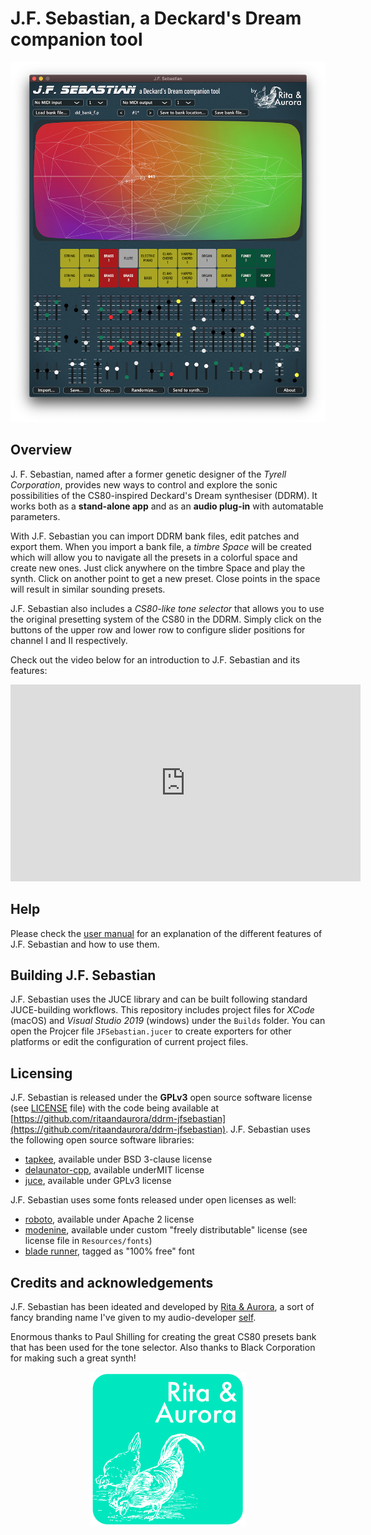 # J.F. Sebastian, a Deckard's Dream companion tool

![J.F. Sebastian screenshot](docs/screenshot_1000.png)

## Overview

J. F. Sebastian, named after a former genetic designer of the *Tyrell Corporation*, provides new ways to control and explore the sonic possibilities of the CS80-inspired Deckard's Dream synthesiser (DDRM). It works both as a **stand-alone app** and as an **audio plug-in** with automatable parameters.

With J.F. Sebastian you can import DDRM bank files, edit patches and export them. When you import a bank file, a *timbre Space* will be created which will allow you to navigate all the presets in a colorful space and create new ones. Just click anywhere on the timbre Space and play the synth. Click on another point to get a new preset. Close points in the space will result in similar sounding presets.

J.F. Sebastian also includes a *CS80-like tone selector* that allows you to use the original presetting system of the CS80 in the DDRM. Simply click on the buttons of the upper row and lower row to configure slider positions for channel I and II respectively.

Check out the video below for an introduction to J.F. Sebastian and its features:

<iframe width="560" height="315" src="https://www.youtube.com/embed/cHdO393UwKI" frameborder="0" allow="accelerometer; autoplay; encrypted-media; gyroscope; picture-in-picture" allowfullscreen></iframe>


## Help

Please check the [user manual](MANUAL.md) for an explanation of the different features of J.F. Sebastian and how to use them.


## Building J.F. Sebastian

J.F. Sebastian uses the JUCE library and can be built following standard JUCE-building workflows. This repository includes project files for *XCode* (macOS) and *Visual Studio 2019* (windows) under the `Builds` folder. You can open the Projcer file `JFSebastian.jucer` to create exporters for other platforms or edit the configuration of current project files.


## Licensing

J.F. Sebastian is released under the **GPLv3** open source software license (see [LICENSE](https://github.com/ritaandaurora/ddrm-jfsebastian/blob/master/LICENSE) file) with the code being available at  [https://github.com/ritaandaurora/ddrm-jfsebastian](https://github.com/ritaandaurora/ddrm-jfsebastian). J.F. Sebastian uses the following open source software libraries: 

 * [tapkee](http://tapkee.lisitsyn.me), available under BSD 3-clause license 
 * [delaunator-cpp](https://github.com/delfrrr/delaunator-cpp), available underMIT license
 * [juce](https://juce.com), available under GPLv3 license 
 
J.F. Sebastian uses some fonts released under open licenses as well:

 * [roboto](https://fonts.google.com/specimen/Roboto), available under Apache 2 license
 * [modenine](https://www.dafont.com/modenine.font), available under custom "freely distributable" license (see license file in `Resources/fonts`)
 * [blade runner](https://www.dafont.com/blade-runner-movie-font.font), tagged as "100% free" font


## Credits and acknowledgements

J.F. Sebastian has been ideated and developed by [Rita & Aurora](https://ritaandaurora.github.io), a sort of fancy branding name I've given to my audio-developer [self](https://ffont.github.io).

Enormous thanks to Paul Shilling for creating the great CS80 presets bank that has been used for the tone selector. Also thanks to Black Corporation for making such a great synth!

<p align="center">
<img src="docs/Rita&AuroraAudioLogo-square.png" width="250" />
</p>
